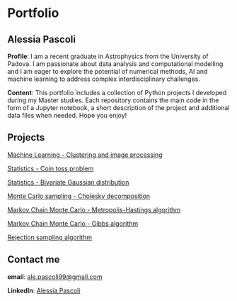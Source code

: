# Portfolio
## Alessia Pascoli

**Profile**: I am a recent graduate in Astrophysics from the University of Padova. I am passionate about data analysis and computational modelling and I am eager to explore the potential of numerical methods, AI and machine learning to address complex interdisciplinary challenges.

**Content**: This portfolio includes a collection of Python projects I developed during my Master studies. Each repository contains the main code in the form of a Jupyter notebook, a short description of the project and additional data files when needed. Hope you enjoy!

## Projects
[Machine Learning - Clustering and image processing](https://github.com/alepascoli99-lab/ML-Clustering.git)

[Statistics - Coin toss problem](https://github.com/alepascoli99-lab/Statistics-CoinTossProblem.git)

[Statistics - Bivariate Gaussian distribution](https://github.com/alepascoli99-lab/Statistics-BivariateGaussian.git)

[Monte Carlo sampling - Cholesky decomposition](https://github.com/alepascoli99-lab/MonteCarlo-Cholesky.git)

[Markov Chain Monte Carlo - Metropolis-Hastings algorithm](https://github.com/alepascoli99-lab/MonteCarlo-MetropolisHastings.git)

[Markov Chain Monte Carlo - Gibbs algorithm](https://github.com/alepascoli99-lab/MonteCarlo-Gibbs.git)

[Rejection sampling algorithm](https://github.com/alepascoli99-lab/RejectionSampling.git)

## Contact me
**email**: ale.pascoli99@gmail.com

**LinkedIn**: [Alessia Pascoli](https://www.linkedin.com/in/alessia-pascoli-5b8b71354/)